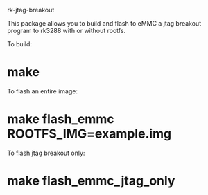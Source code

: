 rk-jtag-breakout

This package allows you to build and flash to eMMC a jtag breakout program
to rk3288 with or without rootfs.

To build:
# make

To flash an entire image:
# make flash_emmc ROOTFS_IMG=example.img
To flash jtag breakout only:
# make flash_emmc_jtag_only
